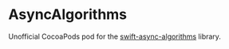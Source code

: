 # AsyncAlgorithms

Unofficial CocoaPods pod for the [swift-async-algorithms](https://github.com/apple/swift-async-algorithms) library.
